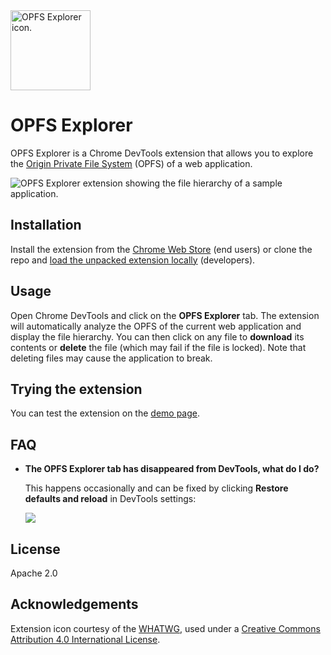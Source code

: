 <img src="https://raw.githubusercontent.com/tomayac/opfs-explorer/main/icon.svg" alt="OPFS Explorer icon." width="128" height="128">

# OPFS Explorer

OPFS Explorer is a Chrome DevTools extension that allows you to explore the
[Origin Private File System](https://fs.spec.whatwg.org/) (OPFS) of a web
application.

<picture>
  <source media="(prefers-color-scheme: dark)" srcset="https://github.com/tomayac/opfs-explorer/blob/main/store-assets/dark.png?raw=true">
  <source media="(prefers-color-scheme: light)" srcset="https://github.com/tomayac/opfs-explorer/blob/main/store-assets/light.png?raw=true">
  <img alt="OPFS Explorer extension showing the file hierarchy of a sample application." src="https://github.com/tomayac/opfs-explorer/blob/main/store-assets/light.png?raw=true">
</picture>

## Installation

Install the extension from the
[Chrome Web Store](https://chrome.google.com/webstore/detail/opfs-explorer/acndjpgkpaclldomagafnognkcgjignd)
(end users) or clone the repo and
[load the unpacked extension locally](https://developer.chrome.com/docs/extensions/mv3/getstarted/development-basics/#load-unpacked)
(developers).

## Usage

Open Chrome DevTools and click on the **OPFS Explorer** tab. The extension will
automatically analyze the OPFS of the current web application and display the
file hierarchy. You can then click on any file to **download** its contents or
**delete** the file (which may fail if the file is locked). Note that deleting
files may cause the application to break.

## Trying the extension

You can test the extension on the
[demo page](https://tomayac.github.io/opfs-explorer/).

## FAQ

- **The OPFS Explorer tab has disappeared from DevTools, what do I do?**

  This happens occasionally and can be fixed by clicking **Restore defaults and
  reload** in DevTools settings:

  ![](https://github.com/tomayac/opfs-explorer/assets/145676/2143e1e9-0752-41ad-92c3-1d51af5a2c6e)

## License

Apache 2.0

## Acknowledgements

Extension icon courtesy of the
[WHATWG](https://resources.whatwg.org/logo-fs.svg), used under a
[Creative Commons Attribution 4.0 International License](https://creativecommons.org/licenses/by/4.0/).
